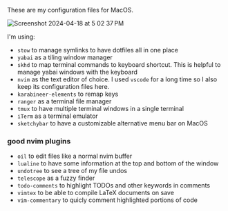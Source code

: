 These are my configuration files for MacOS.

![Screenshot 2024-04-18 at 5 02 37 PM](https://github.com/DomizianoScarcelli/dotfiles/assets/44399141/70db3cb2-14ed-4e0e-bdf9-30829b27d955)

I'm using:
- `stow` to manage symlinks to have dotfiles all in one place
- `yabai` as a tiling window manager
- `skhd` to map terminal commands to keyboard shortcut. This is helpful to manage yabai windows with the keyboard
- `nvim` as the text editor of choice. I used `vscode` for a long time so I also keep its configuration files here.
- `karabineer-elements` to remap keys
- `ranger` as a terminal file manager
- `tmux` to have multiple terminal windows in a single terminal
- `iTerm` as a terminal emulator
- `sketchybar` to have a customizable alternative menu bar on MacOS

### good nvim plugins

- `oil` to edit files like a normal nvim buffer
- `lualine` to have some information at the top and bottom of the window
- `undotree` to see a tree of my file undos
- `telescope` as a fuzzy finder
- `todo-comments` to highlight TODOs and other keywords in comments
- `vimtex` to be able to compile LaTeX documents on save
- `vim-commentary` to quicly comment highlighted portions of code

